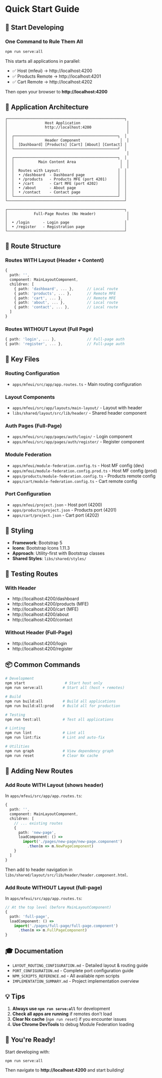 # Quick Start Guide

## 🚀 Start Developing

### One Command to Rule Them All

```bash
npm run serve:all
```

This starts all applications in parallel:

- ✅ Host (mfeui) → http://localhost:4200
- ✅ Products Remote → http://localhost:4201
- ✅ Cart Remote → http://localhost:4202

Then open your browser to **http://localhost:4200**

## 📐 Application Architecture

```
┌─────────────────────────────────────────────────────┐
│                 Host Application                     │
│                 http://localhost:4200                │
│                                                      │
│  ┌───────────────────────────────────────────────┐  │
│  │              Header Component                  │  │
│  │  [Dashboard] [Products] [Cart] [About] [Contact] │
│  └───────────────────────────────────────────────┘  │
│                                                      │
│  ┌───────────────────────────────────────────────┐  │
│  │           Main Content Area                    │  │
│  │                                                │  │
│  │  Routes with Layout:                          │  │
│  │  • /dashboard  - Dashboard page               │  │
│  │  • /products   - Products MFE (port 4201)     │  │
│  │  • /cart       - Cart MFE (port 4202)         │  │
│  │  • /about      - About page                   │  │
│  │  • /contact    - Contact page                 │  │
│  └───────────────────────────────────────────────┘  │
└─────────────────────────────────────────────────────┘

┌─────────────────────────────────────────────────────┐
│            Full-Page Routes (No Header)              │
│                                                      │
│  • /login      - Login page                         │
│  • /register   - Registration page                  │
└─────────────────────────────────────────────────────┘
```

## 🎯 Route Structure

### Routes WITH Layout (Header + Content)

```typescript
{
  path: '',
  component: MainLayoutComponent,
  children: [
    { path: 'dashboard', ... },      // Local route
    { path: 'products', ... },       // Remote MFE
    { path: 'cart', ... },           // Remote MFE
    { path: 'about', ... },          // Local route
    { path: 'contact', ... },        // Local route
  ]
}
```

### Routes WITHOUT Layout (Full Page)

```typescript
{ path: 'login', ... },              // Full-page auth
{ path: 'register', ... },           // Full-page auth
```

## 📂 Key Files

### Routing Configuration

- `apps/mfeui/src/app/app.routes.ts` - Main routing configuration

### Layout Components

- `apps/mfeui/src/app/layouts/main-layout/` - Layout with header
- `libs/shared/layout/src/lib/header/` - Shared header component

### Auth Pages (Full-Page)

- `apps/mfeui/src/app/pages/auth/login/` - Login component
- `apps/mfeui/src/app/pages/auth/register/` - Register component

### Module Federation

- `apps/mfeui/module-federation.config.ts` - Host MF config (dev)
- `apps/mfeui/module-federation.config.prod.ts` - Host MF config (prod)
- `apps/products/module-federation.config.ts` - Products remote config
- `apps/cart/module-federation.config.ts` - Cart remote config

### Port Configuration

- `apps/mfeui/project.json` - Host port (4200)
- `apps/products/project.json` - Products port (4201)
- `apps/cart/project.json` - Cart port (4202)

## 🎨 Styling

- **Framework**: Bootstrap 5
- **Icons**: Bootstrap Icons 1.11.3
- **Approach**: Utility-first with Bootstrap classes
- **Shared Styles**: `libs/shared/styles/`

## 🧪 Testing Routes

### With Header

- http://localhost:4200/dashboard
- http://localhost:4200/products (MFE)
- http://localhost:4200/cart (MFE)
- http://localhost:4200/about
- http://localhost:4200/contact

### Without Header (Full-Page)

- http://localhost:4200/login
- http://localhost:4200/register

## 📦 Common Commands

```bash
# Development
npm start                  # Start host only
npm run serve:all         # Start all (host + remotes)

# Build
npm run build:all         # Build all applications
npm run build:all:prod    # Build all for production

# Testing
npm run test:all          # Test all applications

# Linting
npm run lint              # Lint all
npm run lint:fix          # Lint and auto-fix

# Utilities
npm run graph             # View dependency graph
npm run reset             # Clear Nx cache
```

## 🔧 Adding New Routes

### Add Route WITH Layout (shows header)

In `apps/mfeui/src/app/app.routes.ts`:

```typescript
{
  path: '',
  component: MainLayoutComponent,
  children: [
    // ... existing routes
    {
      path: 'new-page',
      loadComponent: () =>
        import('./pages/new-page/new-page.component')
          .then(m => m.NewPageComponent)
    }
  ]
}
```

Then add to header navigation in `libs/shared/layout/src/lib/header/header.component.html`.

### Add Route WITHOUT Layout (full-page)

In `apps/mfeui/src/app/app.routes.ts`:

```typescript
// At the top level (before MainLayoutComponent)
{
  path: 'full-page',
  loadComponent: () =>
    import('./pages/full-page/full-page.component')
      .then(m => m.FullPageComponent)
}
```

## 🎓 Documentation

- `LAYOUT_ROUTING_CONFIGURATION.md` - Detailed layout & routing guide
- `PORT_CONFIGURATION.md` - Complete port configuration guide
- `NPM_SCRIPTS_REFERENCE.md` - All available npm scripts
- `IMPLEMENTATION_SUMMARY.md` - Project implementation overview

## 💡 Tips

1. **Always use `npm run serve:all`** for development
2. **Check all apps are running** if remotes don't load
3. **Clear Nx cache** (`npm run reset`) if you encounter issues
4. **Use Chrome DevTools** to debug Module Federation loading

## 🎉 You're Ready!

Start developing with:

```bash
npm run serve:all
```

Then navigate to **http://localhost:4200** and start building!
